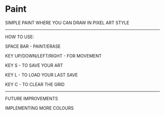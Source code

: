 # Paint

SIMPLE PAINT WHERE YOU CAN DRAW IN PIXEL ART STYLE

-----------------------------------------------------------------------------------------

HOW TO USE:

SPACE BAR - PAINT/ERASE

KEY UP/DOWN/LEFT/RIGHT - FOR MOVEMENT

KEY S - TO SAVE YOUR ART

KEY L - TO LOAD YOUR LAST SAVE

KEY C - TO CLEAR THE GRID

-----------------------------------------------------------------------------------------

FUTURE IMPROVEMENTS

IMPLEMENTING MORE COLOURS
